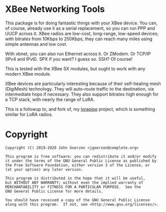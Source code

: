# XBee Networking Tools

This package is for doing fantastic things with your XBee device.  You can, of course, already use it as a serial replacement, so you can run PPP and UUCP across it.  XBee radios are low-cost, long-range, low-speed devices; with bitrates from 10Kbps to 250Kbps, they can reach many miles using simple antennas and low cost.

With xbnet, you can also run Ethernet across it.  Or ZModem.  Or TCP/IP (IPv4 and IPv6).  SPX if you want?  I guess so.  SSH?  Of course!

This is tested with the XBee SX modules, but ought to work with any modern XBee module.

XBee devices are particularly interesting because of their self-healing mesh (DigiMesh) technology.  They will auto-route traffic to the destination, via intermediate hops if necessary.  They also support bitrates high enough for a TCP stack, with nearly the range of LoRA.

This is a followup to, and fork of, my [lorapipe](https://github.com/jgoerzen/lorapipe) project, which is something similar for LoRA radios.

# Copyright

    Copyright (C) 2019-2020 John Goerzen <jgoerzen@complete.org>

    This program is free software: you can redistribute it and/or modify
    it under the terms of the GNU General Public License as published by
    the Free Software Foundation, either version 3 of the License, or
    (at your option) any later version.

    This program is distributed in the hope that it will be useful,
    but WITHOUT ANY WARRANTY; without even the implied warranty of
    MERCHANTABILITY or FITNESS FOR A PARTICULAR PURPOSE.  See the
    GNU General Public License for more details.

    You should have received a copy of the GNU General Public License
    along with this program.  If not, see <http://www.gnu.org/licenses/>.
